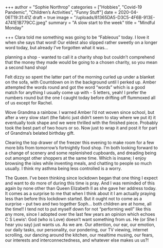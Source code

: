 +++
author = "Sophie Northrop"
categories = ["Hobbies", "Covid-19 Pandemic", "Children’s Activities", "Funny Stuff"]
date = 2020-04-06T19:31:41Z
draft = true
image = "/uploads/81365DA5-D3C5-4F6B-913E-4741E1B779CC.jpeg"
summary = "A slow start to the week"
title = "Mindful Monday"

+++
Clara told me something was going to be “Fableous” today. I love it when she says that word! Our eldest also slipped rather sweetly on a longer word today, but already I’ve forgotten what it was... 

planning a shop - wanted to call it a charity shop but couldn’t comprehend that the money they made would be going to a chosen charity, so you mean a second hand shop!

Felt dizzy so spent the latter part of the morning curled up under a blanket on the sofa, with Countdown on in the background until I perked up. Amber attempted the words round and got the word “words” which is a good match for anything I usually come up with - 5 letters, yeah! I prefer the numbers round but the one I caught today before drifting off flummoxed all of us except for Rachel.

Wove Grandma a rainbow. I warned Amber I’d not woven since school, but after a very slow start (the fabric just didn’t seem to stay where we put it) it eventually took shape and we were thrilled with the finished piece. Probably took the best part of two hours or so. Now just to wrap it and post it for part of Grandma’s belated birthday gift.

Clearing the top drawer of the freezer this evening to make room for a few more bits from tomorrow’s fortnightly food shop. I’m both looking forward to a change of scenery and some replenished cupboards, and dreading being out amongst other shoppers at the same time. Which is insane; I enjoy browsing the isles while inventing meals, and chatting to people so much usually. I think my asthma being less controlled is a worry.

The Queen. I’ve been thinking since lockdown began that one thing I expect and want to do more of during this time is pray. And I was reminded of this again by none other than Queen Elizabeth II as she gave her address today. It comes as a surprise to me that when I think about it I am actually praying less than before this lockdown started. But it ought not to come as a surprise - put two and two together Soph... both children are at home, all the time!! I tend not to put myself down for not “performing well” like this any more, since I adopted over the last few years an opinion which echoes C S Lewis‘: God (who is Love) doesn’t want something from us. He (or She I hear you say) just wants us. As we are. Our attention, our ear, our emotion, our daily tasks, our personality, our pondering, our TV viewing, internet scrolling, our dancing around the kitchen, our mealtime musing, our fears, our interests and interconnectedness, and whatever else makes us us?!